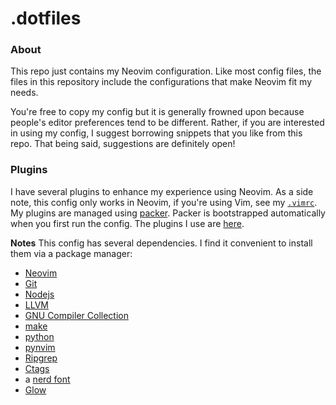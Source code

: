 # .dotfiles
### About
This repo just contains my Neovim configuration. Like most config files, the files in this repository include the configurations that make Neovim fit my needs.

You're free to copy my config but it is generally frowned upon because people's editor preferences tend to be different. Rather, if you are interested in using my config, I suggest borrowing snippets that you like from this repo.
That being said, suggestions are definitely open!

### Plugins
I have several plugins to enhance my experience using Neovim. As a side note, this config only works in Neovim, if you're using Vim, see my [`.vimrc`](/.vimrc).
My plugins are managed using [packer](https://github.com/wbthomason/packer.nvim). Packer is bootstrapped automatically when you first run the config.
The plugins I use are [here](https://github.com/UnrealApex/dotfiles/blob/main/lua/user/core/plugins.lua#L17).

**Notes**
This config has several dependencies. I find it convenient to install them via a package manager:

- [Neovim](https://github.com/neovim/neovim)
- [Git](https://git-scm.com/)
- [Nodejs](https://nodejs.org/en/)
- [LLVM](https://www.llvm.org/)
- [GNU Compiler Collection](https://gcc.gnu.org/)
- [make](https://www.gnu.org/software/make/)
- [python](https://www.python.org/)
- [pynvim](https://github.com/neovim/pynvim)
- [Ripgrep](https://github.com/BurntSushi/ripgrep)
- [Ctags](https://github.com/universal-ctags/ctags)
- a [nerd font](https://github.com/ryanoasis/nerd-fonts)
- [Glow](https://github.com/charmbracelet/glow)
